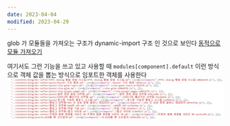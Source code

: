 ```yaml
---
date: 2023-04-04
modified: 2023-04-29
---
```


glob 가 모듈들을 가져오는 구조가 dynamic-import 구조 인 것으로 보인다
[동적으로 모듈 가져오기](https://ko.javascript.info/modules-dynamic-imports)

여기서도 그런 기능을 쓰고 있고 사용할 때
`modules[component].default` 이런 방식으로 객체 값을 뽑는 방식으로 임포트한 객체를 사용한다
![](file/vite-plugin-pages-2.png)
